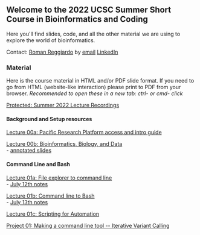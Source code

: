 ## Welcome to the 2022 UCSC Summer Short Course in Bioinformatics and Coding

Here you'll find slides, code, and all the other material we are using to explore the world of bioinformatics.

Contact: [Roman Reggiardo](https://rreggiar.github.io) by [email](mailto:rreggiar@ucsc.edu) [LinkedIn](https://www.linkedin.com/in/roman-reggiardo/) 

### Material

Here is the course material in HTML and/or PDF slide format.
If you need to go from HTML (website-like interaction) please print to PDF from your browser.
*Recommended to open these in a new tab: ctrl- or cmd- click*

[Protected: Summer 2022 Lecture Recordings](https://drive.google.com/drive/u/0/folders/1moFGC46iYBm41Lx4wD3f7wuMm8tuFlis)  

#### Background and Setup resources

[Lecture 00a: Pacific Research Platform access and intro guide](slides/00_intro_and_background/00a_prp_resource.pdf)

[Lecture 00b: Bioinformatics, Biology, and Data](slides/00_intro_and_background/00b_bioinformatics_bio_data.html)  
	- [annotated slides](notes/00b_notes.pdf)

#### Command Line and Bash

[Lecture 01a: File explorer to command line](slides/01_command_line_and_bash/01a_file_explorer_to_cmdline.html)  
	- [July 12th notes](notes/01a_2022_12_07_notes.pdf)  

[Lecture 01b: Command line to Bash](slides/01_command_line_and_bash/01b_commandline_to_bash.html)  
	- [July 13th notes](notes/01b_2022_13_07_notes.pdf)  

[Lecture 01c: Scripting for Automation]()

[Project 01: Making a command line tool -- Iterative Variant Calling]()

